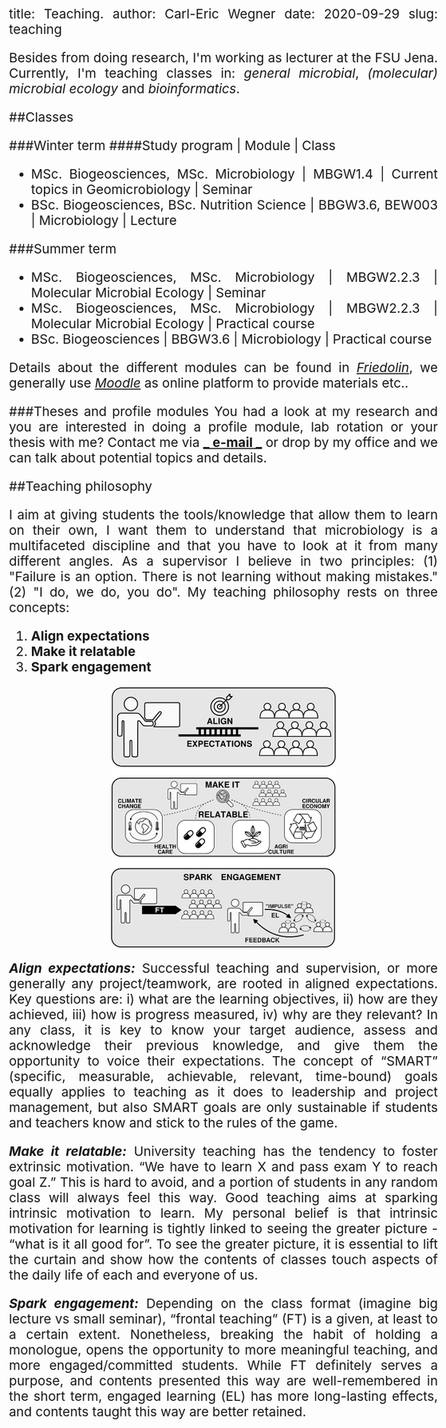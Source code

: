 title: Teaching.
author: Carl-Eric Wegner
date: 2020-09-29
slug: teaching

<style>
body {
text-align: justify;
font-size: 1.625em}
</style>

Besides from doing research, I'm working as lecturer at the FSU Jena. Currently, I'm teaching classes in: _general microbial_, _(molecular) microbial ecology_ and _bioinformatics_. 

##Classes

###Winter term
####Study program | Module | Class
- MSc. Biogeosciences, MSc. Microbiology | MBGW1.4 | Current topics in Geomicrobiology | Seminar
- BSc. Biogeosciences, BSc. Nutrition Science | BBGW3.6, BEW003 | Microbiology | Lecture

###Summer term
- MSc. Biogeosciences, MSc. Microbiology | MBGW2.2.3 | Molecular Microbial Ecology | Seminar
- MSc. Biogeosciences, MSc. Microbiology | MBGW2.2.3 | Molecular Microbial Ecology | Practical course
- BSc. Biogeosciences | BBGW3.6 | Microbiology | Practical course

Details about the different modules can be found in [_Friedolin_](https://friedolin.uni-jena.de/qisserver/rds?state=user&type=0), we generally use [_Moodle_](https://moodle.uni-jena.de/) as online platform to provide materials etc..

###Theses and profile modules
You had a look at my research and you are interested in doing a profile module, lab rotation or your thesis with me? Contact me via [**_ e-mail _**](mailto:carl-eric.wegner@uni-jena.de) or drop by my office and we can talk about potential topics and details.

##Teaching philosophy


I aim at giving students the tools/knowledge that allow them to learn on their own, I want them to understand that microbiology is a multifaceted discipline and that you have to look at it from many different angles. As a supervisor I believe in two principles: (1) "Failure is an option. There is not learning without making mistakes." (2) "I do, we do, you do". My teaching philosophy rests on three concepts:

1. **Align expectations** 
2. **Make it relatable**
3. **Spark engagement**

<center><img src="images/teaching_strategy.png" alt="Teaching philosphy" align="middle" style="width: 450px;"/></center>

**_Align expectations:_** Successful teaching and supervision, or more generally any project/teamwork, are rooted in aligned expectations. Key questions are: i) what are the learning objectives, ii) how are they achieved, iii) how is progress measured, iv) why are they relevant? In any class, it is key to know your target audience,  assess and acknowledge their previous knowledge, and give them the opportunity to voice their expectations. The concept of “SMART” (specific, measurable, achievable, relevant, time-bound) goals equally applies to teaching as it does to leadership and project management, but also SMART goals are only sustainable if students and teachers know and stick to the rules of the game.

**_Make it relatable:_** University teaching has the tendency to foster extrinsic motivation. “We have to learn X and pass exam Y to reach goal Z.” This is hard to avoid, and a portion of students in any random class will always feel this way. Good teaching aims at sparking intrinsic motivation to learn. My personal belief is that intrinsic motivation for learning is tightly linked to seeing the greater picture - “what is it all good for”. To see the greater picture, it is essential to lift the curtain and show how the contents of classes touch aspects of the daily life of each and everyone of us.

**_Spark engagement:_** Depending on the class format (imagine big lecture vs small seminar), “frontal teaching” (FT) is a given, at least to a certain extent. Nonetheless, breaking the habit of holding a monologue, opens the opportunity to more meaningful teaching, and more engaged/committed students. While FT definitely serves a purpose, and contents presented this way are well-remembered in the short term, engaged learning (EL) has more long-lasting effects, and contents taught this way are better retained. 

